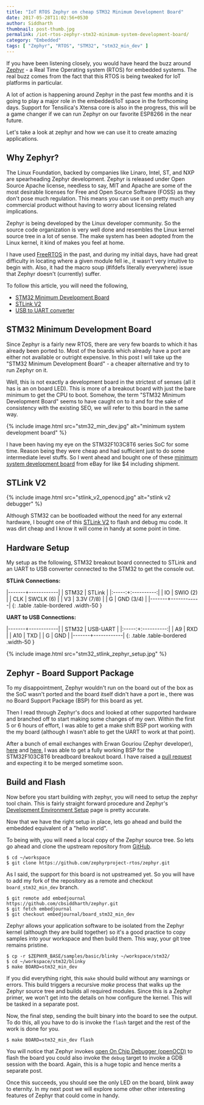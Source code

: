 ```yaml
---
title: "IoT RTOS Zephyr on cheap STM32 Minimum Development Board"
date: 2017-05-28T11:02:56+0530
author: Siddharth
thumbnail: post-thumb.jpg
permalink: /iot-rtos-zephyr-stm32-minimum-system-development-board/
category: "Embedded"
tags: [ "Zephyr", "RTOS", "STM32", "stm32_min_dev" ]
---
```


If you have been listening closely, you would have heard the buzz around [Zephyr][zephyr-project-home] - a Real Time Operating system (RTOS) for embedded systems. The real buzz comes from the fact that this RTOS is being tweaked for IoT platforms in particular.

A lot of action is happening around Zephyr in the past few months and it is going to play a major role in the embedded/IoT space in the forthcoming days. Support for Tensilica's Xtensa core is also in the progress, this will be a game changer if we can run Zephyr on our favorite ESP8266 in the near future.

Let's take a look at zephyr and how we can use it to create amazing applications.

Why Zephyr?
-----------

The Linux Foundation, backed by companies like Linaro, Intel, ST, and NXP are spearheading Zephyr development. Zephyr is released under Open Source Apache license, needless to say, MIT and Apache are some of the most desirable licenses for Free and Open Source Software (FOSS) as they don't pose much regulation. This means you can use it on pretty much any commercial product without having to worry about licensing related implications.

Zephyr is being developed by the Linux developer community. So the source code organization is very well done and resembles the Linux kernel source tree in a lot of sense. The make system has been adopted from the Linux kernel, it kind of makes you feel at home.

I have used [FreeRTOS][freertos] in the past, and during my initial days, have had great difficulty in locating where a given module fell ie., it wasn't very intuitive to begin with. Also, it had the macro soup (#ifdefs literally everywhere) issue that Zephyr doesn't (currently) suffer.

To follow this article, you will need the following,
  * [STM32 Minimum Development Board][stm32-ebay]
  * [STLink V2][stlink-v2-ebay]
  * [USB to UART converter][usb-uart-ebay]

STM32 Minimum Development Board
-------------------------------

Since Zephyr is a fairly new RTOS, there are very few boards to which it has already been ported to. Most of the boards which already have a port are either not available or outright expensive. In this post I will take up the "STM32 Minimum Development Board" - a cheaper alternative and try to run Zephyr on it.

Well, this is not exactly a development board in the strictest of senses (all it has is an on board LED). This is more of a breakout board with just the bare minimum to get the CPU to boot. Somehow, the term "STM32 Minimum Development Board" seems to have caught on to it and for the sake of consistency with the existing SEO, we will refer to this board in the same way.

{% include image.html src="stm32_min_dev.jpg" alt="minimum system development board" %}

I have been having my eye on the STM32F103C8T6 series SoC for some time. Reason being they were cheap and had sufficient just to do some intermediate level stuffs. So I went ahead and bought one of these [minimum system development board][stm32-ebay] from eBay for like $4 including shipment.

STLink V2
---------

{% include image.html src="stlink_v2_openocd.jpg" alt="stlink v2 debugger" %}

Although STM32 can be bootloaded without the need for any external hardware, I bought one of this [STLink V2][stlink-v2-ebay] to flash and debug mu code. It was dirt cheap and I know it will come in handy at some point in time.

Hardware Setup
--------------

My setup as the following, STM32 breakout board connected to STLink and an UART to USB converter connected to the STM32 to get the console out.

**STLink Connections:**

|-------+------------|
| STM32 | STLink     |
|:-----:+:----------:|
| IO    | SWIO (2)   |
| CLK   | SWCLK (6)  |
| V3    | 3.3V (7/8) |
| G     | GND (3/4)  |
|-------+------------|
{: .table .table-bordered .width-50 }

**UART to USB Connections:**

|-------+------------|
| STM32 | USB-UART   |
|:-----:+:----------:|
| A9    | RXD        |
| A10   | TXD        |
| G     | GND        |
|-------+------------|
{: .table .table-bordered .width-50 }

{% include image.html src="stm32_stlink_zephyr_setup.jpg" %}

Zephyr - Board Support Package
------------------------------

To my disappointment, Zephyr wouldn't run on the board out of the box as the SoC wasn't ported and the board itself didn't have a port ie., there was no Board Support Package (BSP) for this board as yet.

Then I read through Zephyr's docs and looked at other supported hardware and branched off to start making some changes of my own. Within the first 5 or 6 hours of effort, I was able to get a make shift BSP port working with the my board (although I wasn't able to get the UART to work at that point).

After a bunch of email exchanges with Erwan Gouriou (Zephyr developer), [here][zephry-list-1] and [here][zephry-list-2], I was able to get a fully working BSP for the STM32F103C8T6 breadboard breakout board. I have raised a [pull request][zephyr-pull] and expecting it to be merged sometime soon.

Build and Flash
---------------

Now before you start building with zephyr, you will need to setup the zephyr tool chain. This is fairly straight forward procedure and Zephyr's [Development Environment Setup][zephyr-dev] page is pretty accurate.

Now that we have the right setup in place, lets go ahead and build the embedded equivalent of a "hello world".

To being with, you will need a local copy of the Zephyr source tree. So lets go ahead and clone the upstream repository from [GitHub][zephry-github].

``` shell
$ cd ~/workspace
$ git clone https://github.com/zephyrproject-rtos/zephyr.git
```

As I said, the support for this board is not upstreamed yet. So you will have to add my fork of the repository as a remote and checkout `board_stm32_min_dev` branch.

``` shell
$ git remote add embedjournal https://github.com/cbsiddharth/zephyr.git
$ git fetch embedjournal
$ git checkout embedjournal/board_stm32_min_dev
```

Zephyr allows your application software to be isolated from the Zephyr kernel (although they are build together) so it's a good practice to copy samples into your workspace and then build them. This way, your git tree remains pristine.

``` shell
$ cp -r $ZEPHYR_BASE/samples/basic/blinky ~/workspace/stm32/
$ cd ~/workspace/stm32/blinky
$ make BOARD=stm32_min_dev
```

If you did everything right, this `make` should build without any warnings or errors. This build triggers a recursive _make_ process that walks up the Zephyr source tree and builds all required modules. Since this is a Zephyr primer, we won't get into the details on how configure the kernel. This will be tasked in a separate post.

Now, the final step, sending the built binary into the board to see the output. To do this, all you have to do is invoke the `flash` target and the rest of the work is done for you.

``` shell
$ make BOARD=stm32_min_dev flash
```

You will notice that Zephyr invokes [open On Chip Debugger (openOCD)][openocd-home] to flash the board you could also invoke the `debug` target to invoke a GDB session with the board. Again, this is a huge topic and hence merits a separate post.

Once this succeeds, you should see the only LED on the board, blink away to eternity. In my next post we will explore some other other interesting features of Zephyr that could come in handy.

[freertos]: http://www.freertos.org/
[arduino-101]: https://www.arduino.cc/en/Main/ArduinoBoard101
[zephyr-project-home]: https://www.zephyrproject.org/
[zephry-github]: https://github.com/zephyrproject-rtos/zephyr
[zephry-list-1]: https://lists.zephyrproject.org/pipermail/zephyr-devel/2017-May/007664.html
[zephry-list-2]: https://lists.zephyrproject.org/pipermail/zephyr-devel/2017-May/007678.html
[zephyr-pull]: https://github.com/zephyrproject-rtos/zephyr/pull/272
[zephyr-dev]:https://www.zephyrproject.org/doc/1.3.0/getting_started/installation_linux.html
[openocd-home]: http://openocd.org/
[stm32-ebay]: http://www.ebay.in/itm/STM32F103C8T6-ARM-STM32-Minimum-System-Development-Board-Module-For-arduino-/142309080435
[stlink-v2-ebay]: http://www.ebay.in/itm/ST-Link-V2-upgrade-for-STM8-STM32-Downloader-Programer-Emulator-STLink-V2-/141670713904
[usb-uart-ebay]: http://www.ebay.in/itm/FT232RL-USB-TO-TTL-5V-3-3V-Download-Cable-To-Serial-Adapter-Module-For-Arduino-/142321843275
